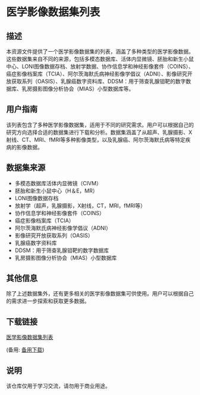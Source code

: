# 医学影像数据集列表

## 描述

本资源文件提供了一个医学影像数据集的列表，涵盖了多种类型的医学影像数据。这些数据集来自不同的来源，包括多模态数据库、活体内显微镜、胚胎和新生小鼠中心、LONI图像数据存档、放射学数据、协作信息学和神经影像套件（COINS）、癌症影像档案库（TCIA）、阿尔茨海默氏病神经影像学倡议（ADNI）、影像研究开放获取系列（OASIS）、乳腺癌数字资料库、DDSM：用于筛查乳腺钼靶的数字数据库、乳房摄影图像分析协会（MIAS）小型数据库等。

## 用户指南

该列表包含了多种医学影像数据集，适用于不同的研究需求。用户可以根据自己的研究方向选择合适的数据集进行下载和分析。数据集涵盖了从超声、乳腺摄影、X射线、CT、MRI、fMRI等多种影像类型，以及乳腺癌、阿尔茨海默氏病等特定疾病的影像数据。

## 数据集来源

- 多模态数据库活体内显微镜（CIVM）
- 胚胎和新生小鼠中心（H＆E，MR）
- LONI图像数据存档
- 放射学（超声，乳腺摄影，X射线，CT，MRI，fMRI等）
- 协作信息学和神经影像套件（COINS）
- 癌症影像档案库（TCIA）
- 阿尔茨海默氏病神经影像学倡议（ADNI）
- 影像研究开放获取系列（OASIS）
- 乳腺癌数字资料库
- DDSM：用于筛查乳腺钼靶的数字数据库
- 乳房摄影图像分析协会（MIAS）小型数据库

## 其他信息

除了上述数据集外，还有更多相关的医学影像数据集可供使用。用户可以根据自己的需求进一步探索和获取更多数据。

## 下载链接
[医学影像数据集列表](https://pan.quark.cn/s/f56af256b9b8) 

(备用: [备用下载](https://pan.baidu.com/s/1xdiDbtKEIe1asZd5rIds5Q?pwd=1234))

## 说明

该仓库仅用于学习交流，请勿用于商业用途。
